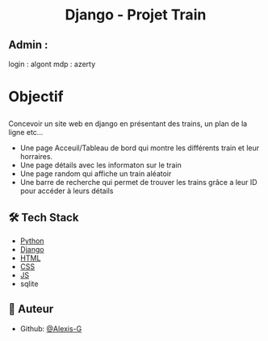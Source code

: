 # <p align="center">Django - Projet Train</p>


## Admin :
login : algont
mdp : azerty

# <p align="left">Objectif</p>
  
Concevoir un site web en django en présentant des trains, un plan de la ligne etc...

- Une page Acceuil/Tableau de bord qui montre les différents train et leur horraires.
- Une page détails avec les informaton sur le train
- Une page random qui affiche un train aléatoir
- Une barre de recherche qui permet de trouver les trains grâce a leur ID pour accéder à leurs détails

## 🛠️ Tech Stack
- [Python](https://www.python.org/)
- [Django](https://www.djangoproject.com/)
- [HTML](https://developer.mozilla.org/fr/docs/Learn/Getting_started_with_the_web/HTML_basics)
- [CSS](https://developer.mozilla.org/fr/docs/Learn/Getting_started_with_the_web/CSS_basics)
- [JS](https://developer.mozilla.org/fr/docs/Learn/JavaScript)
- sqlite

## 🙇 Auteur
- Github: [@Alexis-G](https://github.com/Alexis-Gontier)
